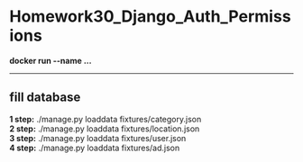 # Homework30_Django_Auth_Permissions

**docker run --name ...**  
___
## fill database
**1 step:** ./manage.py loaddata fixtures/category.json   
**2 step:** ./manage.py loaddata fixtures/location.json   
**3 step:** ./manage.py loaddata fixtures/user.json   
**4 step:** ./manage.py loaddata fixtures/ad.json   
